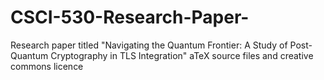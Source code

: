 # CSCI-530-Research-Paper-
Research paper titled "Navigating the Quantum Frontier: A Study of Post-Quantum Cryptography in TLS Integration" aTeX source files and creative commons licence
